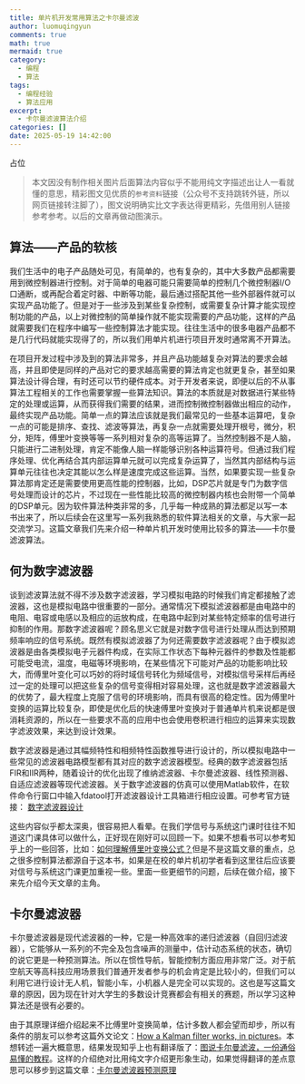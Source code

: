 ```yaml
---
title: 单片机开发常用算法之卡尔曼滤波
author: luomuqingyun
comments: true
math: true
mermaid: true
category:
  - 编程
  - 算法
tags:
  - 编程经验
  - 算法应用
excerpt:
  - 卡尔曼滤波算法介绍
categories: []
date: 2025-05-19 14:42:00
---
```

占位
>本文因没有制作相关图片后面算法内容似乎不能用纯文字描述出让人一看就懂的意思，精彩图文见优质的`参考资料`链接（公众号不支持跳转外链，所以网页链接转注脚了），图文说明确实比文字表达得更精彩，先借用别人链接参考参考。以后的文章再做动图演示。
## 算法——产品的软核
我们生活中的电子产品随处可见，有简单的，也有复杂的，其中大多数产品都需要用到微控制器进行控制。对于简单的电器可能只需要简单的控制几个微控制器I/O口通断，或再配合着定时器、中断等功能，最后通过搭配其他一些外部器件就可以实现产品功能了。但是对于一些涉及到某些复杂控制，或需要复杂计算才能实现控制功能的产品，以上对微控制的简单操作就不能实现需要的产品功能，这样的产品就需要我们在程序中编写一些控制算法才能实现。往往生活中的很多电器产品都不是几行代码就能实现得了的，所以我们用单片机进行项目开发时通常离不开算法。

在项目开发过程中涉及到的算法非常多，并且产品功能越复杂对算法的要求会越高，并且即使是同样的产品对它的要求越高需要的算法肯定也就更复杂，甚至如果算法设计得合理，有时还可以节约硬件成本。对于开发者来说，即便以后的不从事算法工程相关的工作也需要掌握一些算法知识。算法的本质就是对数据进行某些特定的处理或运算，从而获得我们需要的结果，进而控制微控制器做出相应的动作，最终实现产品功能。简单一点的算法应该就是我们最常见的一些基本运算吧，复杂一点的可能是排序、查找、滤波等算法，再复杂一点就需要处理开根号，微分，积分，矩阵，傅里叶变换等等一系列相对复杂的高等运算了。当然控制器不是人脑，只能进行二进制处理，肯定不能像人脑一样能够识别各种运算符号。但通过我们程序处理、优化再结合其内部运算单元就可以完成复杂运算了，当然其内部结构与运算单元往往也决定其能以怎么样是速度完成这些运算。当然，如果要实现一些复杂算法那肯定还是需要使用更高性能的控制器，比如，DSP芯片就是专门为数字信号处理而设计的芯片，不过现在一些性能比较高的微控制器内核也会附带一个简单的DSP单元。因为软件算法种类非常的多，几乎每一种成熟的算法都足以写一本书出来了，所以后续会在这里写一系列我熟悉的软件算法相关的文章，与大家一起交流学习。这篇文章我们先来介绍一种单片机开发时使用比较多的算法——卡尔曼滤波算法。

## 何为数字滤波器
谈到滤波算法就不得不涉及数字滤波器，学习模拟电路的时候我们肯定都接触了滤波器，这也是模拟电路中很重要的一部分。通常情况下模拟滤波器都是由电路中的电阻、电容或电感以及相应的运放构成，在电路中起到对某些特定频率的信号进行抑制的作用。那数字滤波器呢？顾名思义它就是对数字信号进行处理从而达到预期频率响应的信号系统。既然有模拟滤波器了为何还需要数字滤波器呢？由于模拟滤波器是由各类模拟电子元器件构成，在实际工作状态下每种元器件的参数及性能都可能受电流，温度，电磁等环境影响，在某些情况下可能对产品的功能影响比较大，而傅里叶变化可以巧妙的将时域信号转化为频域信号，对模拟信号采样后再经过一定的处理可以把这些复杂的信号变得相对容易处理，这也就是数字滤波器最大的优势了，最大程度上克服了信号的环境影响，而具有很高的稳定性。因为傅里叶变换的运算比较复杂，即使是优化后的快速傅里叶变换对于普通单片机来说都是很消耗资源的，所以在一些要求不高的应用中也会使用卷积进行相应的运算来实现数字滤波效果，来达到设计效果。

数字滤波器是通过其幅频特性和相频特性函数推导进行设计的，所以模拟电路中一些常见的滤波器电路模型都有其对应的数字滤波器模型。经典的数字滤波器包括FIR和IIR两种，随着设计的优化出现了维纳滤波器、卡尔曼滤波器、线性预测器、自适应滤波器等现代滤波器。关于数字滤波器的仿真可以使用Matlab软件，在软件命令行窗口中输入fdatool打开滤波器设计工具箱进行相应设置。可参考官方链接：
[数字滤波器设计](https://ww2.mathworks.cn/help/signal/filter-design.html?s_tid=CRUX_lftnav "数字滤波器设计")

这些内容似乎都太深奥，很容易把人看晕。在我们学信号与系统这门课时往往不知道这门课具体可以做什么，正好现在刚好可以回顾一下。如果不想看书可以参考知乎上的一些回答，比如：[如何理解傅里叶变换公式？](https://www.zhihu.com/question/19714540/answer/1119070975 "如何理解傅里叶变换公式？")但是不是这篇文章的重点，总之很多控制算法都源自于这本书，如果是在校的单片机初学者看到这里往后应该要对信号与系统这门课更加重视一些。里面一些更细节的问题，后续在做介绍，接下来先介绍今天文章的主角。
## 卡尔曼滤波器
卡尔曼滤波器是现代滤波器的一种，它是一种高效率的递归滤波器（自回归滤波器），它能够从一系列的不完全及包含噪声的测量中，估计动态系统的状态，确切的说它更是一种预测算法。所以在惯性导航，智能控制方面应用非常广泛。对于航空航天等高科技应用场景我们普通开发者参与的机会肯定是比较小的，但我们可以利用它进行设计无人机，智能小车，小机器人是完全可以实现的。这也是写这篇文章的原因，因为现在针对大学生的多数设计竞赛都会有相关的赛题，所以学习这种算法还是很有必要的。

由于其原理详细介绍起来不比傅里叶变换简单，估计多数人都会望而却步，所以有条件的朋友可以参考这篇外文论文：[How a Kalman filter works, in pictures](https://www.bzarg.com/p/how-a-kalman-filter-works-in-pictures/ "How a Kalman filter works, in pictures")。本想转述一遍大概意思，结果发现知乎上也有翻译版了：[图说卡尔曼滤波，一份通俗易懂的教程](https://zhuanlan.zhihu.com/p/39912633 "图说卡尔曼滤波，一份通俗易懂的教程")。这样的介绍绝对比用纯文字介绍更形象生动，如果觉得翻译的差点意思可以移步到这篇文章：[卡尔曼滤波器预测原理](https://www.cnblogs.com/louisanu/p/12803272.html "卡尔曼滤波器预测原理")



